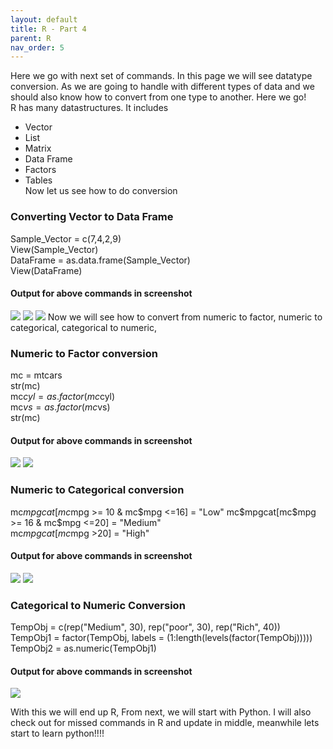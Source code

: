 ```yaml
---
layout: default
title: R - Part 4
parent: R
nav_order: 5
---
```


Here we go with next set of commands. In this page we will see datatype conversion. As we are going to handle with different types of data and we should also know how to convert from one type to another. Here we go!  
R has many datastructures. It includes
- Vector
- List
- Matrix
- Data Frame
- Factors
- Tables    
Now let us see how to do conversion
### Converting Vector to Data Frame
Sample_Vector = c(7,4,2,9)    
View(Sample_Vector)   
DataFrame = as.data.frame(Sample_Vector)      
View(DataFrame)     
#### Output for above commands in screenshot  
![](/assets/images/R/p4-1.png) 
![](/assets/images/R/p4-2.png) 
![](/assets/images/R/p4-3.png) 
Now we will see how to convert from numeric to factor, numeric to categorical, categorical to numeric,
### Numeric to Factor conversion
mc = mtcars    
str(mc)      
mc$cyl = as.factor(mc$cyl)    
mc$vs = as.factor(mc$vs)   
str(mc)     
#### Output for above commands in screenshot  
![](/assets/images/R/p4-4.png) 
![](/assets/images/R/p4-5.png)  
### Numeric to Categorical conversion
mc$mpgcat[mc$mpg >= 10 & mc$mpg <=16] = "Low"    
mc$mpgcat[mc$mpg >= 16 & mc$mpg <=20] = "Medium"   
mc$mpgcat[mc$mpg >20] = "High"    
#### Output for above commands in screenshot
![](/assets/images/R/p4-6.png) 
![](/assets/images/R/p4-7.png)  
### Categorical to Numeric Conversion
TempObj = c(rep("Medium", 30), rep("poor", 30), rep("Rich", 40))       
TempObj1 = factor(TempObj, labels = (1:length(levels(factor(TempObj)))))   
TempObj2 = as.numeric(TempObj1)     
#### Output for above commands in screenshot 
![](/assets/images/R/p4-8.png)   

With this we will end up R, From next, we will start with Python. I will also check out for missed commands in R and update in middle, meanwhile lets start to learn python!!!!



